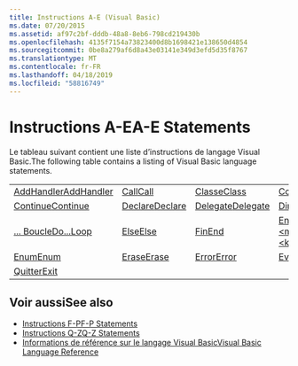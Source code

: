 ```yaml
---
title: Instructions A-E (Visual Basic)
ms.date: 07/20/2015
ms.assetid: af97c2bf-dddb-48a8-8eb6-798cd219430b
ms.openlocfilehash: 4135f7154a73823400d8b1698421e138650d4854
ms.sourcegitcommit: 0be8a279af6d8a43e03141e349d3efd5d35f8767
ms.translationtype: MT
ms.contentlocale: fr-FR
ms.lasthandoff: 04/18/2019
ms.locfileid: "58816749"
---
```

# <a name="a-e-statements"></a><span data-ttu-id="9692c-102">Instructions A-E</span><span class="sxs-lookup"><span data-stu-id="9692c-102">A-E Statements</span></span>
<span data-ttu-id="9692c-103">Le tableau suivant contient une liste d’instructions de langage Visual Basic.</span><span class="sxs-lookup"><span data-stu-id="9692c-103">The following table contains a listing of Visual Basic language statements.</span></span>  
  
|||||  
|---|---|---|---|  
|[<span data-ttu-id="9692c-104">AddHandler</span><span class="sxs-lookup"><span data-stu-id="9692c-104">AddHandler</span></span>](../../../visual-basic/language-reference/statements/addhandler-statement.md)|[<span data-ttu-id="9692c-105">Call</span><span class="sxs-lookup"><span data-stu-id="9692c-105">Call</span></span>](../../../visual-basic/language-reference/statements/call-statement.md)|[<span data-ttu-id="9692c-106">Classe</span><span class="sxs-lookup"><span data-stu-id="9692c-106">Class</span></span>](../../../visual-basic/language-reference/statements/class-statement.md)|[<span data-ttu-id="9692c-107">Const</span><span class="sxs-lookup"><span data-stu-id="9692c-107">Const</span></span>](../../../visual-basic/language-reference/statements/const-statement.md)|  
|[<span data-ttu-id="9692c-108">Continue</span><span class="sxs-lookup"><span data-stu-id="9692c-108">Continue</span></span>](../../../visual-basic/language-reference/statements/continue-statement.md)|[<span data-ttu-id="9692c-109">Declare</span><span class="sxs-lookup"><span data-stu-id="9692c-109">Declare</span></span>](../../../visual-basic/language-reference/statements/declare-statement.md)|[<span data-ttu-id="9692c-110">Delegate</span><span class="sxs-lookup"><span data-stu-id="9692c-110">Delegate</span></span>](../../../visual-basic/language-reference/statements/delegate-statement.md)|[<span data-ttu-id="9692c-111">Dim</span><span class="sxs-lookup"><span data-stu-id="9692c-111">Dim</span></span>](../../../visual-basic/language-reference/statements/dim-statement.md)|  
|[<span data-ttu-id="9692c-112">... Boucle</span><span class="sxs-lookup"><span data-stu-id="9692c-112">Do...Loop</span></span>](../../../visual-basic/language-reference/statements/do-loop-statement.md)|[<span data-ttu-id="9692c-113">Else</span><span class="sxs-lookup"><span data-stu-id="9692c-113">Else</span></span>](../../../visual-basic/language-reference/statements/else-statement.md)|[<span data-ttu-id="9692c-114">Fin</span><span class="sxs-lookup"><span data-stu-id="9692c-114">End</span></span>](../../../visual-basic/language-reference/statements/end-statement.md)|[<span data-ttu-id="9692c-115">End \<mot clé></span><span class="sxs-lookup"><span data-stu-id="9692c-115">End \<keyword></span></span>](../../../visual-basic/language-reference/statements/end-keyword-statement.md)|  
|[<span data-ttu-id="9692c-116">Enum</span><span class="sxs-lookup"><span data-stu-id="9692c-116">Enum</span></span>](../../../visual-basic/language-reference/statements/enum-statement.md)|[<span data-ttu-id="9692c-117">Erase</span><span class="sxs-lookup"><span data-stu-id="9692c-117">Erase</span></span>](../../../visual-basic/language-reference/statements/erase-statement.md)|[<span data-ttu-id="9692c-118">Error</span><span class="sxs-lookup"><span data-stu-id="9692c-118">Error</span></span>](../../../visual-basic/language-reference/statements/error-statement.md)|[<span data-ttu-id="9692c-119">Event</span><span class="sxs-lookup"><span data-stu-id="9692c-119">Event</span></span>](../../../visual-basic/language-reference/statements/event-statement.md)|  
|[<span data-ttu-id="9692c-120">Quitter</span><span class="sxs-lookup"><span data-stu-id="9692c-120">Exit</span></span>](../../../visual-basic/language-reference/statements/exit-statement.md)||||  
  
## <a name="see-also"></a><span data-ttu-id="9692c-121">Voir aussi</span><span class="sxs-lookup"><span data-stu-id="9692c-121">See also</span></span>

- [<span data-ttu-id="9692c-122">Instructions F-P</span><span class="sxs-lookup"><span data-stu-id="9692c-122">F-P Statements</span></span>](../../../visual-basic/language-reference/statements/f-p-statements.md)
- [<span data-ttu-id="9692c-123">Instructions Q-Z</span><span class="sxs-lookup"><span data-stu-id="9692c-123">Q-Z Statements</span></span>](../../../visual-basic/language-reference/statements/q-z-statements.md)
- [<span data-ttu-id="9692c-124">Informations de référence sur le langage Visual Basic</span><span class="sxs-lookup"><span data-stu-id="9692c-124">Visual Basic Language Reference</span></span>](../../../visual-basic/language-reference/index.md)
